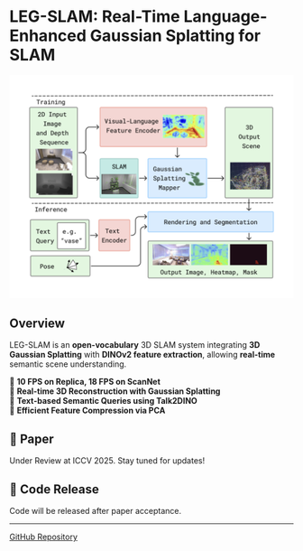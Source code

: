 # LEG-SLAM: Real-Time Language-Enhanced Gaussian Splatting for SLAM

![Graphical Abstract](./LEG-SLAM-GA.png)

## Overview

LEG-SLAM is an **open-vocabulary** 3D SLAM system integrating **3D Gaussian Splatting** with **DINOv2 feature extraction**, allowing **real-time** semantic scene understanding.

🔹 **10 FPS on Replica, 18 FPS on ScanNet**  
🔹 **Real-time 3D Reconstruction with Gaussian Splatting**  
🔹 **Text-based Semantic Queries using Talk2DINO**  
🔹 **Efficient Feature Compression via PCA**

## 📜 Paper
Under Review at ICCV 2025. Stay tuned for updates!

## 🚀 Code Release
Code will be released after paper acceptance.

---
[GitHub Repository](https://github.com/AnonymousLEG-SLAM/LEG-SLAM/)

